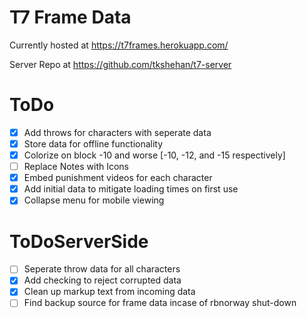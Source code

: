 # T7 Frame Data
Currently hosted at https://t7frames.herokuapp.com/

Server Repo at https://github.com/tkshehan/t7-server

# ToDo
- [x] Add throws for characters with seperate data
- [x] Store data for offline functionality
- [x] Colorize on block -10 and worse [-10, -12, and -15 respectively]
- [ ] Replace Notes with Icons
- [x] Embed punishment videos for each character
- [x] Add initial data to mitigate loading times on first use
- [x] Collapse menu for mobile viewing

# ToDoServerSide
- [ ] Seperate throw data for all characters
- [x] Add checking to reject corrupted data
- [x] Clean up markup text from incoming data
- [ ] Find backup source for frame data incase of rbnorway shut-down
